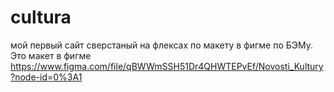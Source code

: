 # cultura
мой первый сайт сверстаный на флексах по макету в фигме по БЭМу.
Это макет в фигме https://www.figma.com/file/qBWWmSSH51Dr4QHWTEPvEf/Novosti_Kultury?node-id=0%3A1
